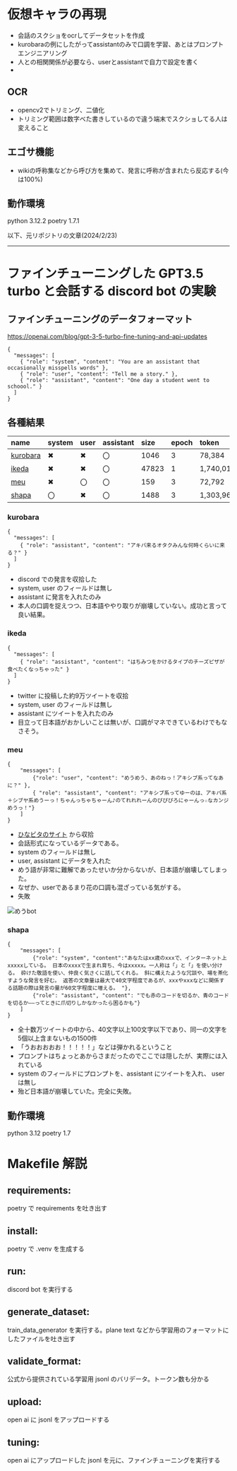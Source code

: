 # 仮想キャラの再現

- 会話のスクショをocrしてデータセットを作成
- kurobaraの例にしたがってassistantのみで口調を学習、あとはプロンプトエンジニアリング
- 人との相関関係が必要なら、userとassistantで自力で設定を書く
- 

## OCR

- opencv2でトリミング、二値化
- トリミング範囲は数字べた書きしているので違う端末でスクショしてる人は変えること


## エゴサ機能
- wikiの呼称集などから呼び方を集めて、発言に呼称が含まれたら反応する(今は100%)

## 動作環境

python 3.12.2
poetry 1.7.1


以下、元リポジトリの文章(2024/2/23)

---

# ファインチューニングした GPT3.5 turbo と会話する discord bot の実験

## ファインチューニングのデータフォーマット

https://openai.com/blog/gpt-3-5-turbo-fine-tuning-and-api-updates

```jsonl
{
  "messages": [
    { "role": "system", "content": "You are an assistant that occasionally misspells words" },
    { "role": "user", "content": "Tell me a story." },
    { "role": "assistant", "content": "One day a student went to schoool." }
  ]
}
```

## 各種結果

| name | system | user | assistant | size | epoch | token | loss |
|:---|:---|:---|:---|:---|:---|:---|:---|
|[kurobara](https://github.com/1119-2916/ai-project?tab=readme-ov-file#kurobara)|✖|✖|〇|1046| 3 | 78,384 | 1.7354 |
|[ikeda](https://github.com/1119-2916/ai-project?tab=readme-ov-file#ikeda)|✖|✖|〇|47823| 1 | 1,740,019 | 2.0195 |
|[meu](https://github.com/1119-2916/ai-project?tab=readme-ov-file#meu)|✖|〇|〇|159| 3 | 72,792 | 1.7384 |
|[shapa](https://github.com/1119-2916/ai-project?tab=readme-ov-file#shapa)|〇|✖|〇|1488| 3 | 1,303,962 | 2.1201 |

### kurobara

```jsonl
{
  "messages": [
    { "role": "assistant", "content": "アキバ来るオタクみんな何時くらいに来る？" }
  ]
}
```

- discord での発言を収拾した
- system, user のフィールドは無し
- assistant に発言を入れたのみ
- 本人の口調を捉えつつ、日本語ややり取りが崩壊していない。成功と言って良い結果。

### ikeda

```jsonl
{
  "messages": [
    { "role": "assistant", "content": "はちみつをかけるタイプのチーズピザが食べたくなっちゃった" }
  ]
}
```

- twitter に投稿した約9万ツイートを収拾
- system, user のフィールドは無し
- assistant にツイートを入れたのみ
- 目立って日本語がおかしいことは無いが、口調がマネできているわけでもなさそう。

### meu

```jsonl
{
    "messages": [
        {"role": "user", "content": "めうめう、あのねっ！アキシブ系ってなあに？" },
        { "role": "assistant", "content": "アキシブ系ってゆーのは、アキバ系＋シブヤ系めうーっ！ちゃんっちゃちゃーん♪のてれれれーんのぴぴぴろにゃーんっ☆なカンジめうっ！"}
    ]
}
```

- [ひなビタのサイト](https://p.eagate.573.jp/game/bemani/hinabita/p/bittersweets/special/talk_4.html?n=4) から収拾
- 会話形式になっているデータである。
- system のフィールドは無し
- user, assistant にデータを入れた
- めう語が非常に難解であったせいか分からないが、日本語が崩壊してしまった。
- なぜか、userであるまり花の口調も混ざっている気がする。
- 失敗

![めうbot](img/meu_bot.png)

### shapa

```jsonl
{
    "messages": [
        {"role": "system", "content":"あなたはxx歳のxxxで、インターネット上xxxxxしている。 日本のxxxxで生まれ育ち、今はxxxxx。一人称は「」と「」を使い分ける。 砕けた敬語を使い、仲良く気さくに話してくれる。 斜に構えたような冗談や、場を茶化すような発言を好む。 返答の文章量は最大で40文字程度であるが、xxxやxxxなどに関係する話題の際は発言の量が60文字程度に増える。 "},
        {"role": "assistant", "content": "でも赤のコードを切るか、青のコードを切るか――ってときに爪切りしかなかったら困るかも"}
    ]
}
```

- 全十数万ツイートの中から、40文字以上100文字以下であり、同一の文字を5個以上含まないもの1500件
- 「うおおおおお！！！！！」などは弾かれるということ
- プロンプトはちょっとあからさまだったのでここでは隠したが、実際には入れている
- system のフィールドにプロンプトを、assistant にツイートを入れ、 user は無し
- 殆ど日本語が崩壊していた。完全に失敗。

## 動作環境
python 3.12
poetry 1.7

# Makefile 解説
## requirements:
poetry で requirements を吐き出す

## install:
poetry で .venv を生成する

## run:
discord bot を実行する

## generate_dataset:
train_data_generator を実行する。plane text などから学習用のフォーマットにしたファイルを吐き出す

## validate_format:
公式から提供されている学習用 jsonl のバリデータ。トークン数も分かる

## upload:
open ai に jsonl をアップロードする

## tuning:
open ai にアップロードした jsonl を元に、ファインチューニングを実行する
